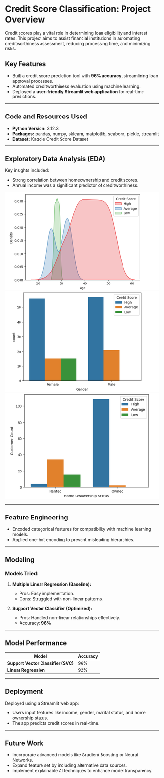 # Credit Score Classification: Project Overview

Credit scores play a vital role in determining loan eligibility and interest rates. This project aims to assist financial institutions in automating creditworthiness assessment, reducing processing time, and minimizing risks.  

## Key Features  
- Built a credit score prediction tool with **96% accuracy**, streamlining loan approval processes.  
- Automated creditworthiness evaluation using machine learning.  
- Deployed a **user-friendly Streamlit web application** for real-time predictions.  

---

## Code and Resources Used  

- **Python Version:** 3.12.3  
- **Packages:** pandas, numpy, sklearn, matplotlib, seaborn, pickle, streamlit  
- **Dataset:** [Kaggle Credit Score Dataset](link-to-dataset)  

---

## Exploratory Data Analysis (EDA)  

Key insights included:  
- Strong correlation between homeownership and credit scores.  
- Annual income was a significant predictor of creditworthiness.  

![age vs credit score](https://github.com/theguyoliver/machine_learning/blob/main/credit_score_classification/images/age_vs_credit_score.png)
![gender vs credit score](https://github.com/theguyoliver/machine_learning/blob/main/credit_score_classification/images/gender_vs_credit_score.png)
![home ownership vs credit score](https://github.com/theguyoliver/machine_learning/blob/main/credit_score_classification/images/home_ownership_vs_credit_score.png)

---

## Feature Engineering  

- Encoded categorical features for compatibility with machine learning models.  
- Applied one-hot encoding to prevent misleading hierarchies.  

---

## Modeling  

### Models Tried:  
1. **Multiple Linear Regression (Baseline):**  
   - Pros: Easy implementation.  
   - Cons: Struggled with non-linear patterns.  

2. **Support Vector Classifier (Optimized):**  
   - Pros: Handled non-linear relationships effectively.  
   - Accuracy: **96%**  

---

## Model Performance  

| Model                     | Accuracy |  
|---------------------------|----------|  
| **Support Vector Classifier (SVC)** | 96%      |  
| **Linear Regression**          | 92%      |  

---

## Deployment  

Deployed using a Streamlit web app:  
- Users input features like income, gender, marital status, and home ownership status.  
- The app predicts credit scores in real-time.  

---

## Future Work  

- Incorporate advanced models like Gradient Boosting or Neural Networks.  
- Expand feature set by including alternative data sources.  
- Implement explainable AI techniques to enhance model transparency.  

